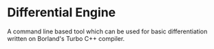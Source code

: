 Differential Engine
===================

A command line based tool which can be used for basic differentiation written on Borland's Turbo C++ compiler. 
